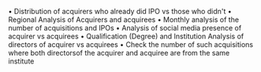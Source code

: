 • Distribution of acquirers who already did IPO vs those who
didn't
• Regional Analysis of Acquirers and acquirees
• Monthly analysis of the number of acquisitions and IPOs
• Analysis of social media presence of acquirer vs acquirees
• Qualification (Degree) and Institution Analysis of directors of 
acquirer vs acquirees
• Check the number of such acquisitions where both directorsof the
acquirer and acquiree are from the same institute
